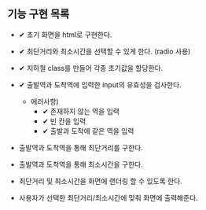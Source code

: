 ## 기능 구현 목록

- ✔ 초기 화면을 html로 구현한다.

- ✔ 최단거리와 최소시간을 선택할 수 있게 한다. (radio 사용)

- ✔ 지하철 class를 만들어 각종 초기값을 할당한다.

- ✔ 출발역과 도착역에 입력한 input의 유효성을 검사한다.

  - 에러사항)
    - ✔ 존재하지 않는 역을 입력
    - ✔ 빈 칸을 입력
    - ✔ 출발과 도착에 같은 역을 입력

- 출발역과 도착역을 통해 최단거리를 구한다.

- 출발역과 도착역을 통해 최소시간을 구한다.

- 최단거리 및 최소시간을 화면에 랜더링 할 수 있도록 한다.

- 사용자가 선택한 최단거리/최소시간에 맞춰 화면에 출력해준다.
